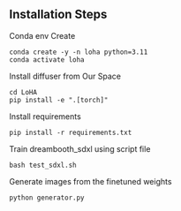 ## Installation Steps

Conda env Create
```
conda create -y -n loha python=3.11
conda activate loha
```

Install diffuser from Our Space
```
cd LoHA 
pip install -e ".[torch]"
```

Install requirements 
```
pip install -r requirements.txt 
```

Train dreambooth_sdxl using script file
```
bash test_sdxl.sh
```

Generate images from the finetuned weights 
```
python generator.py
```